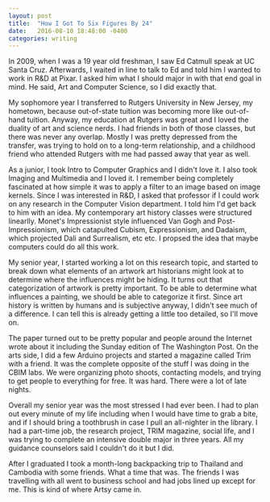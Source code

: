 ```yaml
---
layout: post
title:  "How I Got To Six Figures By 24"
date:   2016-08-10 18:48:00 -0400
categories: writing
---
```


In 2009, when I was a 19 year old freshman, I saw Ed Catmull speak at UC Santa Cruz. Afterwards, I waited in line to talk to Ed and told him I wanted to work in R&D at Pixar. I asked him what I should major in with that end goal in mind. He said, Art and Computer Science, so I did exactly that.

My sophomore year I transferred to Rutgers University in New Jersey, my hometown, because out-of-state tuition was becoming more like out-of-hand tuition. Anyway, my education at Rutgers was great and I loved the duality of art and science nerds. I had friends in both of those classes, but there was never any overlap. Mostly I was pretty depressed from the transfer, was trying to hold on to a long-term relationship, and a childhood friend who attended Rutgers with me had passed away that year as well.

As a junior, I took Intro to Computer Graphics and I didn't love it. I also took Imaging and Multimedia and I loved it. I remember being completely fascinated at how simple it was to apply a filter to an image based on image kernels. Since I was interested in R&D, I asked that professor if I could work on any research in the Computer Vision department. I told him I'd get back to him with an idea. My contemporary art history classes were structured linearlly. Monet's Impressionist style influenced Van Gogh and Post-Impressionism, which catapulted Cubism, Expressionism, and Dadaism, which projected Dali and Surrealism, etc etc. I propsed the idea that maybe computers could do all this work.

My senior year, I started working a lot on this research topic, and started to break down what elements of an artwork art historians might look at to determine where the influences might be hiding. It turns out that categorization of artwork is pretty important. To be able to determine what influences a painting, we should be able to categorize it first. Since art history is written by humans and is subjective anyway, I didn't see much of a difference. I can tell this is already getting a little too detailed, so I'll move on.

The paper turned out to be pretty popular and people around the Internet wrote about it including the Sunday edition of The Washington Post. On the arts side, I did a few Arduino projects and started a magazine called Trim with a friend. It was the complete opposite of the stuff I was doing in the CBIM labs. We were organizing photo shoots, contacting models, and trying to get people to everything for free. It was hard. There were a lot of late nights.

Overall my senior year was the most stressed I had ever been. I had to plan out every minute of my life including when I would have time to grab a bite, and if I should bring a toothbrush in case I pull an all-nighter in the library. I had a part-time job, the research project, TRIM magazine, social life, and I was trying to complete an intensive double major in three years. All my guidance counselors said I couldn't do it but I did.

After I graduated I took a month-long backpacking trip to Thailand and Cambodia with some friends. What a time that was. The friends I was travelling with all went to business school and had jobs lined up except for me. This is kind of where Artsy came in.












